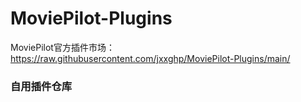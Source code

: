 # MoviePilot-Plugins
MoviePilot官方插件市场：https://raw.githubusercontent.com/jxxghp/MoviePilot-Plugins/main/
### 自用插件仓库
